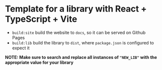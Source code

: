 # Template for a library with React + TypeScript + Vite

- `build:site` build the website to `docs`, so it can be served on Github Pages
- `build:lib` build the library to `dist`, where `package.json` is configured to expect it

**NOTE: Make sure to search and replace all instances of `"NEW_LIB"` with the appropriate value for your library**
